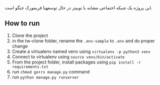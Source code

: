 این پروژه یک شبکه اجتماعی مشابه با توییتر در حال توسعهبا فریمورک جنگو است.


## How to run

   1. Clone the project
   2. in the tw-clone folder, rename the `.env-sample` to `.env` and do proper change
   3. Create a virtualenv named venv using `virtualenv -p python3 venv`
   4. Connect to virtualenv using `source venv/bin/activate`
   5. From the project folder, install packages using `pip install -r requirements.txt`
   6. run `chmod go+rx manage.py` command
   7. run `python manage.py runserver`